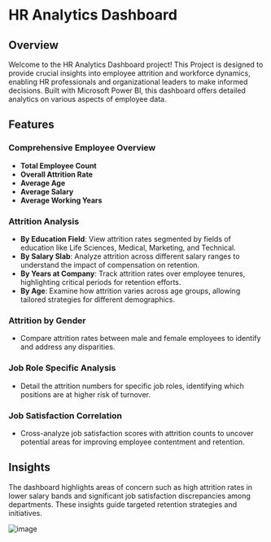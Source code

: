 # HR Analytics Dashboard

## Overview
Welcome to the HR Analytics Dashboard project! This Project is designed to provide crucial insights into employee attrition and workforce dynamics, enabling HR professionals and organizational leaders to make informed decisions. Built with Microsoft Power BI, this dashboard offers detailed analytics on various aspects of employee data.

## Features

### Comprehensive Employee Overview
- **Total Employee Count**
- **Overall Attrition Rate**
- **Average Age**
- **Average Salary**
- **Average Working Years**

### Attrition Analysis
- **By Education Field**: View attrition rates segmented by fields of education like Life Sciences, Medical, Marketing, and Technical.
- **By Salary Slab**: Analyze attrition across different salary ranges to understand the impact of compensation on retention.
- **By Years at Company**: Track attrition rates over employee tenures, highlighting critical periods for retention efforts.
- **By Age**: Examine how attrition varies across age groups, allowing tailored strategies for different demographics.

### Attrition by Gender
- Compare attrition rates between male and female employees to identify and address any disparities.

### Job Role Specific Analysis
- Detail the attrition numbers for specific job roles, identifying which positions are at higher risk of turnover.

### Job Satisfaction Correlation
- Cross-analyze job satisfaction scores with attrition counts to uncover potential areas for improving employee contentment and retention.

## Insights
The dashboard highlights areas of concern such as high attrition rates in lower salary bands and significant job satisfaction discrepancies among departments. These insights guide targeted retention strategies and initiatives.

![image](https://github.com/user-attachments/assets/bac6b7f4-b0d3-40ea-9473-c5f0575efaf3)
